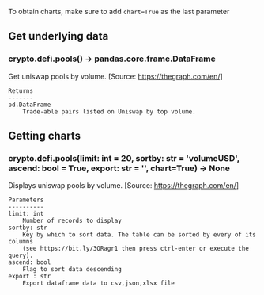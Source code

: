 To obtain charts, make sure to add `chart=True` as the last parameter

## Get underlying data 
### crypto.defi.pools() -> pandas.core.frame.DataFrame

Get uniswap pools by volume. [Source: https://thegraph.com/en/]

    Returns
    -------
    pd.DataFrame
        Trade-able pairs listed on Uniswap by top volume.

## Getting charts 
### crypto.defi.pools(limit: int = 20, sortby: str = 'volumeUSD', ascend: bool = True, export: str = '', chart=True) -> None

Displays uniswap pools by volume.
    [Source: https://thegraph.com/en/]

    Parameters
    ----------
    limit: int
        Number of records to display
    sortby: str
        Key by which to sort data. The table can be sorted by every of its columns
        (see https://bit.ly/3ORagr1 then press ctrl-enter or execute the query).
    ascend: bool
        Flag to sort data descending
    export : str
        Export dataframe data to csv,json,xlsx file
